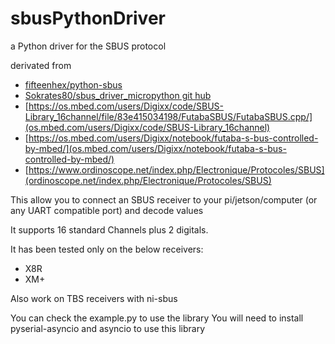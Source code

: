 # sbusPythonDriver
a Python driver for the SBUS protocol

derivated from
- [fifteenhex/python-sbus](https://github.com/fifteenhex/python-sbus)
- [Sokrates80/sbus_driver_micropython git hub](https://github.com/Sokrates80/sbus_driver_micropython)
- [https://os.mbed.com/users/Digixx/code/SBUS-Library_16channel/file/83e415034198/FutabaSBUS/FutabaSBUS.cpp/](os.mbed.com/users/Digixx/code/SBUS-Library_16channel)
- [https://os.mbed.com/users/Digixx/notebook/futaba-s-bus-controlled-by-mbed/](os.mbed.com/users/Digixx/notebook/futaba-s-bus-controlled-by-mbed/)
- [https://www.ordinoscope.net/index.php/Electronique/Protocoles/SBUS](ordinoscope.net/index.php/Electronique/Protocoles/SBUS)

This allow you to connect an SBUS receiver to your pi/jetson/computer (or any UART compatible port) and decode values

It supports 16 standard Channels plus 2 digitals.

It has been tested only on the below receivers:
- X8R
- XM+

Also work on TBS receivers with ni-sbus

You can check the example.py to use the library
You will need to install pyserial-asyncio and asyncio to use this library

